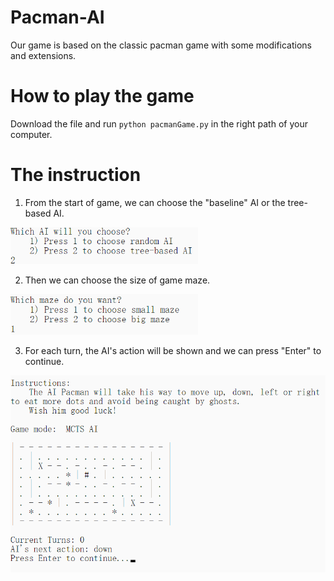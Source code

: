 # Pacman-AI

Our game is based on the classic pacman game with some modifications and extensions. 

# How to play the game

Download the file and run `python pacmanGame.py` in the right path of your computer. 

# The instruction

1. From the start of game, we can choose the "baseline" AI or the tree-based AI.
<img src="https://github.com/Jenniem17/screenshots/blob/main/instructions1.png" width="300">


2. Then we can choose the size of game maze.
<img src="https://github.com/Jenniem17/screenshots/blob/main/instructions2.png" width="300">

3. For each turn, the AI's action will be shown and we can press "Enter" to continue.
<img src="https://github.com/Jenniem17/screenshots/blob/main/instructions3.png" width="600">

